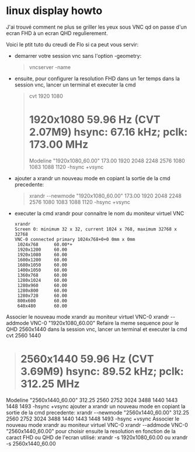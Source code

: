 # linux display howto

J'ai trouvé comment ne plus se griller les yeux sous VNC qd on passe d'un ecran FHD à un ecran QHD regulierement.
 
Voici le ptit tuto du creudi de Flo si ca peut vous servir:
- demarrer votre session vnc sans l'option -geometry:   
  > vncserver -name <ZEBESTNAMEYOUPREFERFOREVER> 
- ensuite, pour configurer la resolution FHD dans un 1er temps dans la session vnc, lancer un terminal et executer la cmd 
  > cvt 1920 1080
  > # 1920x1080 59.96 Hz (CVT 2.07M9) hsync: 67.16 kHz; pclk: 173.00 MHz
  > Modeline "1920x1080_60.00"  173.00  1920 2048 2248 2576  1080 1083 1088 1120 -hsync +vsync
- ajouter a xrandr un nouveau mode en copiant la sortie de la cmd precedente:
  > xrandr --newmode "1920x1080_60.00"  173.00  1920 2048 2248 2576  1080 1083 1088 1120 -hsync +vsync
- executer la cmd xrandr pour connaitre le nom du moniteur virtuel VNC
  > 
  ```
  xrandr
  Screen 0: minimum 32 x 32, current 1024 x 768, maximum 32768 x 32768
  VNC-0 connected primary 1024x768+0+0 0mm x 0mm
   1024x768      60.00*+
   1920x1200     60.00  
   1920x1080     60.00  
   1600x1200     60.00  
   1680x1050     60.00  
   1400x1050     60.00  
   1360x768      60.00  
   1280x1024     60.00  
   1280x960      60.00  
   1280x800      60.00  
   1280x720      60.00  
   800x600       60.00  
   640x480       60.00  
   ```
Associer le nouveau mode xrandr au moniteur virtuel VNC-0
xrandr --addmode VNC-0 "1920x1080_60.00"
Refaire la meme sequence pour le QHD 2560x1440
dans la session vnc, lancer un terminal et executer la cmd 
cvt 2560 1440
> # 2560x1440 59.96 Hz (CVT 3.69M9) hsync: 89.52 kHz; pclk: 312.25 MHz
Modeline "2560x1440_60.00"  312.25  2560 2752 3024 3488  1440 1443 1448 1493 -hsync +vsync
ajouter a xrandr un nouveau mode en copiant la sortie de la cmd precedente:
xrandr --newmode "2560x1440_60.00"  312.25  2560 2752 3024 3488  1440 1443 1448 1493 -hsync +vsync
Associer le nouveau mode xrandr au moniteur virtuel VNC-0
xrandr --addmode VNC-0 "2560x1440_60.00"
pour choisir ensuite la resolution en fonction de la caract FHD ou QHD de l'ecran utilisé: 
xrandr -s 1920x1080_60.00
ou
xrandr -s 2560x1440_60.00